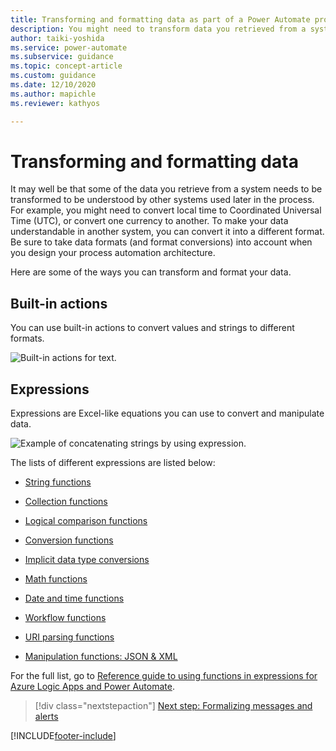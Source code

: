 ```yaml
---
title: Transforming and formatting data as part of a Power Automate project | Microsoft Docs
description: You might need to transform data you retrieved from a system to be usable by other systems later in the process. This article explains the different methods you can use.
author: taiki-yoshida
ms.service: power-automate
ms.subservice: guidance
ms.topic: concept-article
ms.custom: guidance
ms.date: 12/10/2020
ms.author: mapichle
ms.reviewer: kathyos

---
```


# Transforming and formatting data

It may well be that some of the data you retrieve from a system needs to be transformed
to be understood by other systems used later in the process. For
example, you might need to convert local time to Coordinated Universal Time (UTC), or convert one currency to another. To make your data understandable in another system, you can
convert it into a different format. Be sure to take data formats (and format conversions) into
account when you design your process automation architecture.

Here are some of the ways you can transform and format your data.

## Built-in actions

You can use built-in actions to convert values and strings to different formats.

![Built-in actions for text.](media/text-function.png "Built-in actions for text")

## Expressions

Expressions are Excel-like equations you can use to convert and manipulate data. 

![Example of concatenating strings by using expression.](media/using-expressions.png "Example of concatenating strings with expression")

The lists of different expressions are listed below:

-   [String functions](/azure/logic-apps/workflow-definition-language-functions-reference#string-functions)

-   [Collection functions](/azure/logic-apps/workflow-definition-language-functions-reference#collection-functions)

-   [Logical comparison functions](/azure/logic-apps/workflow-definition-language-functions-reference#logical-comparison-functions)

-   [Conversion functions](/azure/logic-apps/workflow-definition-language-functions-reference#conversion-functions)

-   [Implicit data type conversions](/azure/logic-apps/workflow-definition-language-functions-reference#implicit-data-type-conversions)

-   [Math functions](/azure/logic-apps/workflow-definition-language-functions-reference#math-functions)

-   [Date and time functions](/azure/logic-apps/workflow-definition-language-functions-reference#date-and-time-functions)

-   [Workflow functions](/azure/logic-apps/workflow-definition-language-functions-reference#workflow-functions)

-   [URI parsing functions](/azure/logic-apps/workflow-definition-language-functions-reference#uri-parsing-functions)

-   [Manipulation functions: JSON & XML](/azure/logic-apps/workflow-definition-language-functions-reference#manipulation-functions-json--xml)

For the full list, go to [Reference guide to using functions in expressions for Azure Logic Apps and Power Automate](/azure/logic-apps/workflow-definition-language-functions-reference).

> [!div class="nextstepaction"]
> [Next step: Formalizing messages and alerts](formalizing-messages-alerts.md)

[!INCLUDE[footer-include](../../includes/footer-banner.md)]
